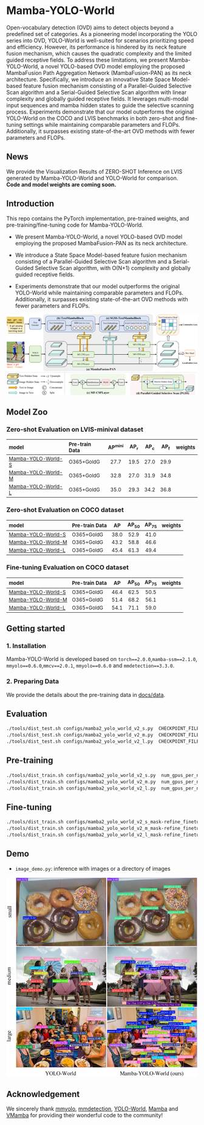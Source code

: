 
# Mamba-YOLO-World
Open-vocabulary detection (OVD) aims to detect objects beyond a predefined set of categories.
As a pioneering model incorporating the YOLO series into OVD, YOLO-World is well-suited for scenarios prioritizing speed and efficiency.
However, its performance is hindered by its neck feature fusion mechanism, which causes the quadratic complexity and the limited guided receptive fields. 
To address these limitations, we present Mamba-YOLO-World, a novel YOLO-based OVD model employing the proposed MambaFusion Path Aggregation Network (MambaFusion-PAN) as its neck architecture.
Specifically, we introduce an innovative State Space Model-based feature fusion mechanism consisting of a Parallel-Guided Selective Scan algorithm and a Serial-Guided Selective Scan algorithm with linear complexity and globally guided receptive fields.
It leverages multi-modal input sequences and mamba hidden states to guide the selective scanning process.
Experiments demonstrate that our model outperforms the original YOLO-World on the COCO and LVIS benchmarks in both zero-shot and fine-tuning settings while maintaining comparable parameters and FLOPs. 
Additionally, it surpasses existing state-of-the-art OVD methods with fewer parameters and FLOPs.

## News
We provide the Visualization Results of ZERO-SHOT Inference on LVIS generated by Mamba-YOLO-World and YOLO-World for comparison. <br>
**Code and model weights are coming soon.**

## Introduction
This repo contains the PyTorch implementation, pre-trained weights, and pre-training/fine-tuning code for Mamba-YOLO-World.

* We present Mamba-YOLO-World, a novel YOLO-based OVD model employing the proposed MambaFusion-PAN as its neck architecture.

* We introduce a State Space Model-based feature fusion mechanism consisting of a Parallel-Guided Selective Scan algorithm and a Serial-Guided Selective Scan algorithm, with O(N+1) complexity and globally guided receptive fields.

* Experiments demonstrate that our model outperforms the original YOLO-World while maintaining comparable parameters and FLOPs. Additionally, it surpasses existing state-of-the-art OVD methods with fewer parameters and FLOPs.

<div align="center">
<img src="./assets/overall_architecture.png">
</div>

## Model Zoo

### Zero-shot Evaluation on LVIS-minival dataset

<div><font size=2>

| model                                                             | Pre-train Data       | AP<sup>mini</su> | AP<sub>r</sub> | AP<sub>c</sub> | AP<sub>f</sub> | weights |
|:------------------------------------------------------------------| :------------------- |:----------------:|:--------------:|:--------------:|:--------------:|:-------:|
| [Mamba-YOLO-World-S](configs/mamba2_yolo_world_v2_s.py)           | O365+GoldG |       27.7       |      19.5      |      27.0      |      29.9      |         |
| [Mamba-YOLO-World-M](configs/mamba2_yolo_world_v2_m.py)           | O365+GoldG |       32.8       |      27.0      |      31.9      |      34.8      |         | 
| [Mamba-YOLO-World-L](configs/mamba2_yolo_world_v2_l.py)           | O365+GoldG |       35.0       |      29.3      |      34.2      |      36.8      |         | 

</font>
</div>

### Zero-shot Evaluation on COCO dataset

<div><font size=2>

| model                                                             | Pre-train Data       |  AP  | AP<sub>50</sub> | AP<sub>75</sub> | weights |
|:------------------------------------------------------------------| :------------------- |:----:|:---------------:|:---------------:|:-------:|
| [Mamba-YOLO-World-S](configs/mamba2_yolo_world_v2_s.py)           | O365+GoldG | 38.0 |      52.9       |      41.0       |         |
| [Mamba-YOLO-World-M](configs/mamba2_yolo_world_v2_m.py)           | O365+GoldG | 43.2 |      58.8       |      46.6       |         | 
| [Mamba-YOLO-World-L](configs/mamba2_yolo_world_v2_l.py)           | O365+GoldG | 45.4 |      61.3       |      49.4       |         | 

</font>
</div>

### Fine-tuning Evaluation on COCO dataset

<div><font size=2>

| model                                                             | Pre-train Data       |  AP  | AP<sub>50</sub> | AP<sub>75</sub> | weights |
|:------------------------------------------------------------------| :------------------- |:----:|:---------------:|:---------------:|:-------:|
| [Mamba-YOLO-World-S](configs/mamba2_yolo_world_v2_s.py)           | O365+GoldG | 46.4 |      62.5       |      50.5       |         |
| [Mamba-YOLO-World-M](configs/mamba2_yolo_world_v2_m.py)           | O365+GoldG | 51.4 |      68.2       |      56.1       |         | 
| [Mamba-YOLO-World-L](configs/mamba2_yolo_world_v2_l.py)           | O365+GoldG | 54.1 |      71.1       |      59.0       |         | 

</font>
</div>

## Getting started

### 1. Installation

Mamba-YOLO-World is developed based on `torch==2.0.0`,`mamba-ssm==2.1.0`, `mmyolo==0.6.0`,`mmcv==2.0.1`, `mmyolo==0.6.0` and `mmdetection==3.3.0`. 

### 2. Preparing Data

We provide the details about the pre-training data in [docs/data](./docs/data.md).

##  Evaluation
```bash
./tools/dist_test.sh configs/mamba2_yolo_world_v2_s.py  CHECKPOINT_FILEPATH  num_gpus_per_node
./tools/dist_test.sh configs/mamba2_yolo_world_v2_m.py  CHECKPOINT_FILEPATH  num_gpus_per_node
./tools/dist_test.sh configs/mamba2_yolo_world_v2_l.py  CHECKPOINT_FILEPATH  num_gpus_per_node
```

## Pre-training
```bash
./tools/dist_train.sh configs/mamba2_yolo_world_v2_s.py  num_gpus_per_node  --amp
./tools/dist_train.sh configs/mamba2_yolo_world_v2_m.py  num_gpus_per_node  --amp
./tools/dist_train.sh configs/mamba2_yolo_world_v2_l.py  num_gpus_per_node  --amp
```


## Fine-tuning
```bash
./tools/dist_train.sh configs/mamba2_yolo_world_v2_s_mask-refine_finetune_coco.py  num_gpus_per_node --amp 
./tools/dist_train.sh configs/mamba2_yolo_world_v2_m_mask-refine_finetune_coco.py  num_gpus_per_node --amp 
./tools/dist_train.sh configs/mamba2_yolo_world_v2_l_mask-refine_finetune_coco.py  num_gpus_per_node --amp 
```

## Demo


- `image_demo.py`: inference with images or a directory of images
<div align="center">
<img src="./assets/visualization.png">
</div>

## Acknowledgement

We sincerely thank [mmyolo](https://github.com/open-mmlab/mmyolo), [mmdetection](https://github.com/open-mmlab/mmdetection), [YOLO-World](https://github.com/AILAB-CVC/YOLO-World), [Mamba](https://github.com/state-spaces/mamba) and [VMamba](https://github.com/MzeroMiko/VMamba) for providing their wonderful code to the community!

